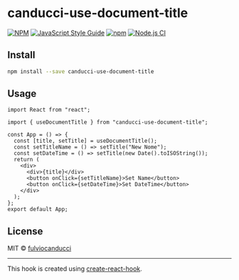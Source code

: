 # canducci-use-document-title

[![NPM](https://img.shields.io/npm/v/canducci-use-document-title.svg)](https://www.npmjs.com/package/canducci-use-document-title) [![JavaScript Style Guide](https://img.shields.io/badge/code_style-standard-brightgreen.svg)](https://standardjs.com) [![npm](https://img.shields.io/npm/dt/canducci-use-document-title?style=plastic)](https://www.npmjs.com/package/canducci-use-document-title) [![Node.js CI](https://github.com/fulviocanducci/use-document-title/workflows/Node.js%20CI/badge.svg)](https://www.npmjs.com/package/canducci-use-document-title)

## Install

```bash
npm install --save canducci-use-document-title
```

## Usage

```tsx
import React from "react";

import { useDocumentTitle } from "canducci-use-document-title";

const App = () => {
  const [title, setTitle] = useDocumentTitle();
  const setTitleName = () => setTitle("New Nome");
  const setDateTime = () => setTitle(new Date().toISOString());
  return (
    <div>
      <div>{title}</div>
      <button onClick={setTitleName}>Set Name</button>
      <button onClick={setDateTime}>Set DateTime</button>
    </div>
  );
};
export default App;
```

## License

MIT © [fulviocanducci](https://github.com/fulviocanducci)

---

This hook is created using [create-react-hook](https://github.com/hermanya/create-react-hook).
